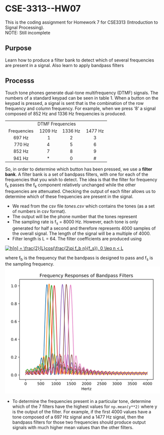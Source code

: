 # CSE-3313--HW07
This is the coding assignment for Homework 7 for CSE3313 (Introduction to Signal Processing).  
NOTE: Still incomplete

## Purpose
Learn how to produce a filter bank to detect which of several frequencies are present
in a signal. Also learn to apply bandpass filters

## Processs
Touch tone phones generate dual-tone multifrequency (DTMF) signals. The numbers of a standard keypad can be seen in table 1. When a button on the keypad is pressed, a signal is sent that is the combination of the row frequency and column frequency. For example, when we press ‘8’ a signal composed of 852 Hz and 1336 Hz frequencies is produced.  


<table>
<tbody>
<tr>
<td colspan="4" align="center">&nbsp;DTMF Frequencies</td>
</tr>
<tr align="center">
<td style="width: 89px;">Frequencies</td>
<td style="width: 60.9833px;">1209 Hz</td>
<td style="width: 61.0167px;">1336 Hz</td>
<td style="width: 65px;">1477 Hz</td>
</tr>
<tr align="center">
<td style="width: 89px;">697 Hz</td>
<td style="width: 60.9833px;">&nbsp;1</td>
<td style="width: 61.0167px;">2</td>
<td style="width: 65px;">3</td>
</tr>
<tr align="center">
<td style="width: 89px;">&nbsp;770 Hz</td>
<td style="width: 60.9833px;">4</td>
<td style="width: 61.0167px;">5</td>
<td style="width: 65px;">6</td>
</tr>
<tr align="center">
<td style="width: 89px;">852 Hz </td>
<td style="width: 60.9833px;">7</td>
<td style="width: 61.0167px;">8</td>
<td style="width: 65px;">9</td>
</tr>
<tr align="center">
<td style="width: 89px;">941 Hz </td>
<td style="width: 60.9833px;">*</td>
<td style="width: 61.0167px;">0</td>
<td style="width: 65px;">#</td>
</tr>
</tbody>
</table>

So, in order to determine which button has been pressed, we use a **filter bank**. A filter bank is a set of bandpass filters, with one for each of the frequencies that you wish to detect. The idea is that the filter for frequency f<sub>k</sub> passes the f<sub>k</sub> component relatively unchanged while the other frequencies are attenuated. Checking the output of each filter allows us to determine which of these
frequencies are present in the signal.  

* We read from the csv file *tones.csv* which contains the tones (as a set of numbers in csv format).
* The output will be the phone number that the tones represent
* The sampling rate is f<sub>s</sub> = 8000 Hz. However, each tone is only generated for half a second and therefore represents 4000 samples of the overall signal. The length of the signal will be a multiple of 4000.
* Filter length is L = 64. The filter coefficients are produced using 

<a href="https://www.codecogs.com/eqnedit.php?latex=h[n]&space;=&space;\frac{2}{L}cos(\frac{2\pi&space;f_b&space;n}{f_s}),&space;0&space;\leq&space;n&space;<&space;L" target="_blank"><img src="https://latex.codecogs.com/gif.latex?h[n]&space;=&space;\frac{2}{L}cos(\frac{2\pi&space;f_b&space;n}{f_s}),&space;0&space;\leq&space;n&space;<&space;L" title="h[n] = \frac{2}{L}cos(\frac{2\pi f_b n}{f_s}), 0 \leq n < L" /></a>   

where f<sub>b</sub> is the frequency that the bandpass  is designed to pass and f<sub>s</sub> is the sampling frequency.  
![](https://github.com/ShameenShetty/CSE-3313--HW07/blob/master/Frequency%20Responses%20of%20Bandpass%20Filters.png)

* To determine the frequencies present in a particular tone, determine which of the 7 filters have the highest values for `np.mean(y**2)` where y is the output of the filter. For example, if the first 4000 values have a tone composed of a 697 Hz signal and a 1477 Hz signal, then the bandpass filters for those two frequencies should produce output signals with much higher mean values than the other filters.
